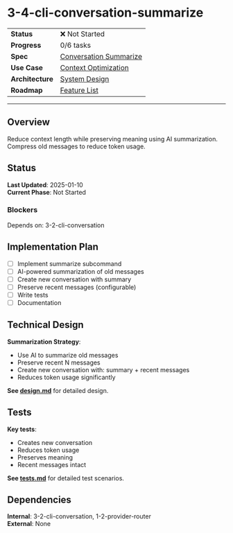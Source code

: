 # 3-4-cli-conversation-summarize

| | |
|---|---|
| **Status** | ❌ Not Started |
| **Progress** | 0/6 tasks |
| **Spec** | [Conversation Summarize](../../../../../products/anygpt/specs/anygpt/cli/conversation.md) |
| **Use Case** | [Context Optimization](../../../../../products/anygpt/cases/context-optimization.md) |
| **Architecture** | [System Design](../../architecture.md) |
| **Roadmap** | [Feature List](../../roadmap.md) |

---

## Overview

Reduce context length while preserving meaning using AI summarization. Compress old messages to reduce token usage.

## Status

**Last Updated**: 2025-01-10  
**Current Phase**: Not Started

### Blockers
Depends on: 3-2-cli-conversation

## Implementation Plan

- [ ] Implement summarize subcommand
- [ ] AI-powered summarization of old messages
- [ ] Create new conversation with summary
- [ ] Preserve recent messages (configurable)
- [ ] Write tests
- [ ] Documentation

## Technical Design

**Summarization Strategy**:
- Use AI to summarize old messages
- Preserve recent N messages
- Create new conversation with: summary + recent messages
- Reduces token usage significantly

**See [design.md](./design.md)** for detailed design.

## Tests

**Key tests**:
- Creates new conversation
- Reduces token usage
- Preserves meaning
- Recent messages intact

**See [tests.md](./tests.md)** for detailed test scenarios.

## Dependencies

**Internal**: 3-2-cli-conversation, 1-2-provider-router  
**External**: None

